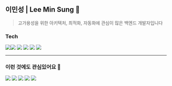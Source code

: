
## 이민성 | Lee Min Sung 👋

> 고가용성을 위한 아키텍처, 최적화, 자동화에 관심이 많은 백엔드 개발자입니다

### Tech

<img src="https://img.shields.io/badge/SpringBoot-6DB33F?style=for-the-badge&logo=SpringBoot&logoColor=white"><img src="https://img.shields.io/badge/NGINX-009639?style=for-the-badge&logo=NGINX&logoColor=white">
<img src="https://img.shields.io/badge/MySQL-4479A1?style=for-the-badge&logo=MySQL&logoColor=white">
<img src="https://img.shields.io/badge/Redis-DC382D?style=for-the-badge&logo=Redis&logoColor=white">
<img src="https://img.shields.io/badge/Jenkins-D24939?style=for-the-badge&logo=jenkins&logoColor=white">
<img src="https://img.shields.io/badge/GitHub Actions-2088FF?style=for-the-badge&logo=GitHub Actions&logoColor=white">

---

### 이런 것에도 관심있어요 🙂

<img src="https://img.shields.io/badge/Elastic Search-005571?style=for-the-badge&logo=elasticsearch&logoColor=white"> <img src="https://img.shields.io/badge/Kibana-005571?style=for-the-badge&logo=kibana&logoColor=white"> 
<img src="https://img.shields.io/badge/Apache Kafka-231F20?style=for-the-badge&logo=Apache Kafka&logoColor=white">
<img src="https://img.shields.io/badge/Grafana-F46800?style=for-the-badge&logo=Grafana&logoColor=white"> 
<img src="https://img.shields.io/badge/Prometheus-E6522C?style=for-the-badge&logo=Prometheus&logoColor=white">





